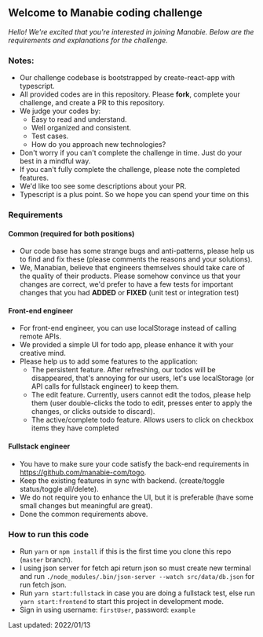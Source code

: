 ## Welcome to Manabie coding challenge

*Hello!*
*We're excited that you're interested in joining Manabie. Below are the requirements and explanations for the challenge.*

### Notes: 
- Our challenge codebase is bootstrapped by create-react-app with typescript.
- All provided codes are in this repository. Please **fork**, complete your challenge, and create a PR to this repository.
- We judge your codes by:
    - Easy to read and understand.
    - Well organized and consistent.
    - Test cases.
    - How do you approach new technologies?
- Don't worry if you can't complete the challenge in time. Just do your best in a mindful way.
- If you can't fully complete the challenge, please note the completed features.
- We'd like too see some descriptions about your PR.
- Typescript is a plus point. So we hope you can spend your time on this 
### Requirements

#### Common (required for both positions)
- Our code base has some strange bugs and anti-patterns, please help us to find and fix these (please comments the reasons and your solutions).
- We, Manabian, believe that engineers themselves should take care of the quality of their products. Please somehow convince us that your changes are correct, we'd prefer to have a few tests for important changes that you had **ADDED** or **FIXED** (unit test or integration test)

#### Front-end engineer
- For front-end engineer, you can use localStorage instead of calling remote APIs.
- We provided a simple UI for todo app, please enhance it with your creative mind.
- Please help us to add some features to the application:
    - The persistent feature. After refreshing, our todos will be disappeared, that's annoying for our users, let's use localStorage (or API calls for fullstack engineer) to keep them.
    - The edit feature. Currently, users cannot edit the todos, please help them (user double-clicks the todo to edit, presses enter to apply the changes, or clicks outside to discard).
    - The active/complete todo feature. Allows users to click on checkbox items they have completed

#### Fullstack engineer
- You have to make sure your code satisfy the back-end requirements in https://github.com/manabie-com/togo.
- Keep the existing features in sync with backend. (create/toggle status/toggle all/delete).
- We do not require you to enhance the UI, but it is preferable (have some small changes but meaningful are great).
- Done the common requirements above.

### How to run this code
- Run ```yarn``` or ```npm install``` if this is the first time you clone this repo (`master` branch).
- I using json server for fetch api return json so must create new terminal and run ```./node_modules/.bin/json-server --watch src/data/db.json``` for run fetch json.
- Run ```yarn start:fullstack``` in case you are doing a fullstack test, else run ```yarn start:frontend``` to start this project in development mode.
- Sign in using username: `firstUser`, password: `example`

Last updated: 2022/01/13
